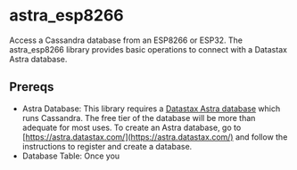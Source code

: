 # astra_esp8266
Access a Cassandra database from an ESP8266 or ESP32.  The astra_esp8266 library provides basic operations to connect with a Datastax Astra database.

## Prereqs
- Astra Database:  This library requires a [Datastax Astra database](https://www.datastax.com/cloud/datastax-astra) which runs Cassandra.  The free tier of the database will be more than adequate for most uses.  To create an Astra database, go to [https://astra.datastax.com/](https://astra.datastax.com/) and follow the instructions to register and create a database.
- Database Table:  Once you 



